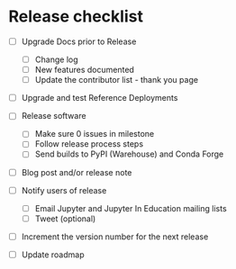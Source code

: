 # Release checklist

- [ ] Upgrade Docs prior to Release

    - [ ] Change log
    - [ ] New features documented
    - [ ] Update the contributor list - thank you page

- [ ] Upgrade and test Reference Deployments

- [ ] Release software

    - [ ] Make sure 0 issues in milestone
    - [ ] Follow release process steps
    - [ ] Send builds to PyPI (Warehouse) and Conda Forge

- [ ] Blog post and/or release note

- [ ] Notify users of release

    - [ ] Email Jupyter and Jupyter In Education mailing lists
    - [ ] Tweet (optional)

- [ ] Increment the version number for the next release

- [ ] Update roadmap
